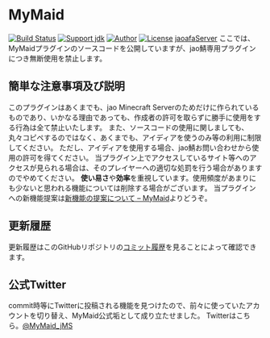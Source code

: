 # MyMaid
[![Build Status](https://travis-ci.org/book000/MyMaid.svg?branch=master)](https://travis-ci.org/book000/MyMaid)
[![Support jdk](https://img.shields.io/badge/Support%20jdk-oraclejdk8-red.svg)](https://img.shields.io)
[![Author](https://img.shields.io/badge/Author%20MinecraftID-mine__book000-orange.svg)](https://img.shields.io)
[![License](https://img.shields.io/badge/license-None-yellow.svg)](https://img.shields.io)
[jaoafaServer](https://jaoafa.com/)
ここでは、MyMaidプラグインのソースコードを公開していますが、jao鯖専用プラグインにつき無断使用を禁止します。

## 簡単な注意事項及び説明
このプラグインはあくまでも、jao Minecraft Serverのためだけに作られているものであり、いかなる理由であっても、作成者の許可を取らずに勝手に使用をする行為は全て禁止いたします。
また、ソースコードの使用に関しましても、丸々コピペするのではなく、あくまでも、アイディアを使うのみ等の利用に制限してください。
ただし、アイディアを使用する場合、jao鯖お問い合わせから使用の許可を得てください。
当プラグイン上でアクセスしているサイト等へのアクセスが見られる場合は、そのプレイヤーへの適切な処罰を行う場合がありますのでやめてください。
**使い易さ**や**効率**を重視しています。使用頻度があまりにも少ないと思われる機能については削除する場合がございます。
当プラグインへの新機能提案は[新機能の提案について – MyMaid](https://jaoafa.com/contact/plugins/mymaid/new)よりどうぞ。

## 更新履歴
更新履歴はこのGitHubリポジトリの[コミット履歴](https://github.com/book000/MyMaid/commits/master)を見ることによって確認できます。

## 公式Twitter
commit時等にTwitterに投稿される機能を見つけたので、前々に使っていたアカウントを切り替え、MyMaid公式垢として成り立たせました。
Twitterはこちら。[@MyMaid_jMS](https://twitter.com/MyMaid_jMS)
